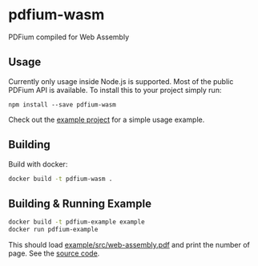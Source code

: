 # pdfium-wasm

PDFium compiled for Web Assembly

## Usage

Currently only usage inside Node.js is supported. Most of the public
PDFium API is available. To install this to your project simply run:

```shell
npm install --save pdfium-wasm
```

Check out the [example project](https://github.com/urish/pdfium-wasm-example) for a simple usage example. 

## Building

Build with docker:

```bash
docker build -t pdfium-wasm .
```

## Building & Running Example

```bash
docker build -t pdfium-example example
docker run pdfium-example
```

This should load [example/src/web-assembly.pdf](example/src/web-assembly.pdf) and print the number
of page. See the [source code](example/src/pagecount.c).
